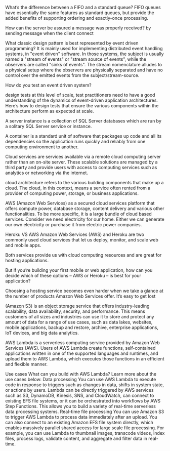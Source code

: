 What’s the difference between a FIFO and a standard queue?
FIFO queues have essentially the same features as standard queues, but provide the added benefits of supporting ordering and exactly-once processing.

How can the server be assured a message was properly received?
by sending message when the client connect 

What classic design pattern is best represented by event driven programming?
It is mainly used for implementing distributed event handling systems, in "event driven" software. In those systems, the subject is usually named a "stream of events" or "stream source of events", while the observers are called "sinks of events". The stream nomenclature alludes to a physical setup where the observers are physically separated and have no control over the emitted events from the subject/stream-source. 

How do you test an event driven system?

design tests at this level of scale, test practitioners need to have a good understanding of the dynamics of event-driven application architectures. Here’s how to design tests that ensure the various components within the architecture perform as expected at scale.

A server instance is a collection of SQL Server databases which are run by a solitary SQL Server service or instance. 

A container is a standard unit of software that packages up code and all its dependencies so the application runs quickly and reliably from one computing environment to another.

Cloud services are services available via a remote cloud computing server rather than an on-site server. These scalable solutions are managed by a third party and provide users with access to computing services such as analytics or networking via the internet.

 cloud architecture refers to the various building components that make up a cloud. The cloud, in this context, means a service often rented from a provider of computing power, storage, or business applications.

AWS (Amazon Web Services) as a secured cloud services platform that offers compute power, database storage, content delivery and various other functionalities. To be more specific, it is a large bundle of cloud based services. Consider we need electricity for our home. Either we can generate our own electricity or purchase it from electric power companies.

Heroku VS AWS
Amazon Web Services (AWS) and Heroku are two commonly used cloud services that let us deploy, monitor, and scale web and mobile apps.

Both services provide us with cloud computing resources and are great for hosting applications.

But if you’re building your first mobile or web application, how can you decide which of these options – AWS or Heroku – is best for your application?

Choosing a hosting service becomes even harder when we take a glance at the number of products Amazon Web Services offer. It’s easy to get lost

 (Amazon S3) is an object storage service that offers industry-leading scalability, data availability, security, and performance. This means customers of all sizes and industries can use it to store and protect any amount of data for a range of use cases, such as data lakes, websites, mobile applications, backup and restore, archive, enterprise applications, IoT devices, and big data analytics. 

AWS Lambda is a serverless computing service provided by Amazon Web Services (AWS). Users of AWS Lambda create functions, self-contained applications written in one of the supported languages and runtimes, and upload them to AWS Lambda, which executes those functions in an efficient and flexible manner.

Use cases
What can you build with AWS Lambda? Learn more about the use cases below:
Data processing
You can use AWS Lambda to execute code in response to triggers such as changes in data, shifts in system state, or actions by users. Lambda can be directly triggered by AWS services such as S3, DynamoDB, Kinesis, SNS, and CloudWatch, can connect to existing EFS file systems, or it can be orchestrated into workflows by AWS Step Functions. This allows you to build a variety of real-time serverless data processing systems.
Real-time file processing
You can use Amazon S3 to trigger AWS Lambda to process data immediately after an upload. You can also connect to an existing Amazon EFS file system directly, which enables massively parallel shared access for large scale file processing. For example, you can use Lambda to thumbnail images, transcode videos, index files, process logs, validate content, and aggregate and filter data in real-time.




